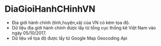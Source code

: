 # DiaGioiHanhCHinhVN
- Địa giới hành chính (tỉnh,huyện,xã) của VN có kèm tọa độ.
- Dữ liệu địa giới hành chính được lấy từ tổng cục thống kê Việt Nam vào ngày 05/10/2017.
- Dữ liệu về tọa độ được lấy từ Google Map Geocoding Api
